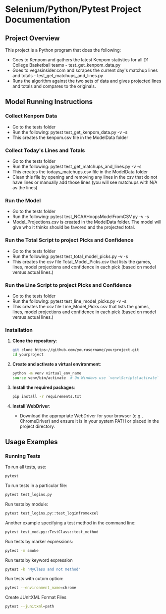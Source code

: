 # Selenium/Python/Pytest Project Documentation

## Project Overview
This project is a Python program that does the following:

- Goes to Kenpom and gathers the latest Kenpom statistics for all D1 College Basketball teams - test_get_kenpom_data.py
- Goes to vegasinsider.com and scrapes the current day's matchup lines and totals - test_get_matchups_and_lines.py
- Runs the algorithm against the two sets of data and gives projected lines and totals and compares to the originals.

## Model Running Instructions

### Collect Kenpom Data
- Go to the tests folder
- Run the following:
   pytest test_get_kenpom_data.py -v -s 
- This creates the kenpom.csv file in the ModelData folder

### Collect Today's Lines and Totals

- Go to the tests folder
- Run the following:
   pytest test_get_matchups_and_lines.py -v -s 
- This creates the todays_matchups.csv file in the ModelData folder
- Clean this file by opening and removing any lines in the csv that do not have lines or manually add those lines (you will see matchups with N/A as the lines)

### Run the Model
- Go to the tests folder
- Run the following:
   pytest test_NCAAHoopsModelFromCSV.py -v -s 
- Model_Projections.csv is created in the ModelData folder.   The model will give who it thinks should be favored and the projected total.

### Run the Total Script to project Picks and Confidence
- Go to the tests folder
- Run the following:
   pytest test_total_model_picks.py -v -s 
- This creates the csv file Total_Model_Picks.csv that lists the games, lines, model projections and confidence in each pick (based on model versus actual lines.)



### Run the Line Script to project Picks and Confidence
- Go to the tests folder
- Run the following:
   pytest test_line_model_picks.py -v -s 
- This creates the csv file Line_Model_Picks.csv that lists the games, lines, model projections and confidence in each pick (based on model versus actual lines.)


### Installation

1. **Clone the repository**:
    ```bash
    git clone https://github.com/yourusername/yourproject.git
    cd yourproject
    ```

2. **Create and activate a virtual environment**:
    ```bash
    python -m venv virtual_env_name
    source venv/bin/activate  # On Windows use `venv\Scripts\activate`
    ```

3. **Install the required packages**:
    ```bash
    pip install -r requirements.txt
    ```

4. **Install WebDriver**:
   - Download the appropriate WebDriver for your browser (e.g., ChromeDriver) and ensure it is in your system PATH or placed in the project directory.

## Usage Examples

### Running Tests

To run all tests, use:
```bash
pytest
```
To run tests in a particular file:
```bash
pytest test_logins.py
```
Run tests by module:
```bash
pytest test_logins.py::test_loginfromexcel
```
Another example specifying a test method in the command line:
```bash
pytest test_mod.py::TestClass::test_method
```
Run tests by marker expressions:
```bash
pytest -m smoke
```
Run tests by keyword expression
```bash
pytest -k "MyClass and not method"
```
Run tests with cutom option:
```bash
pytest --environment_name=chrome
```
Create JUnitXML Format Files
```bash
pytest --junitxml=path

```







